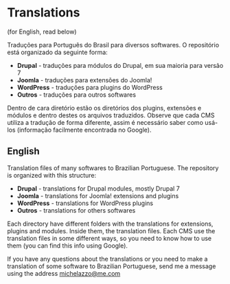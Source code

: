 Translations
=========
(for English, read below)

Traduções para Português do Brasil para diversos softwares. O repositório está organizado da seguinte forma:

- **Drupal** - traduções para módulos do Drupal, em sua maioria para versão 7
- **Joomla** - traduções para extensões do Joomla!
- **WordPress** - traduções para plugins do WordPress
- **Outros** - traduções para outros softwares

Dentro de cara diretório estão os diretórios dos plugins, extensões e módulos e dentro destes os arquivos traduzidos. Observe que cada CMS utiliza a tradução de forma diferente, assim é necessário saber como usá-los (informação facilmente encontrada no Google).

## English

Translation files of many softwares to Brazilian Portuguese. The repository is organized with this structure:

- **Drupal** - translations for Drupal modules, mostly Drupal 7
- **Joomla** - translations for  Joomla! extensions and plugins
- **WordPress** - translations for WordPress plugins
- **Outros** - translations for others softwares

Each directory have different folders with the translations for extensions, plugins and modules. Inside them, the translation files. Each CMS use the translation files in some different ways, so you need to know how to use them (you can find this info using Google).

If you have any questions about the translations or you need to make a translation of some software to Brazilian Portuguese, send me a message using the address michelazzo@me.com
